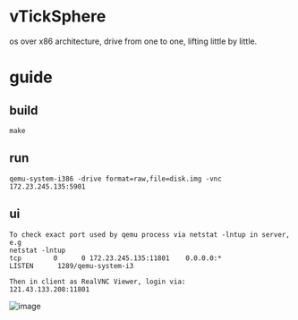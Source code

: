 # vTickSphere
os over x86 architecture, drive from one to one, lifting little by little.

# guide
## build
```
make
```

## run
```
qemu-system-i386 -drive format=raw,file=disk.img -vnc 172.23.245.135:5901

```

## ui
```
To check exact port used by qemu process via netstat -lntup in server,
e.g
netstat -lntup
tcp        0      0 172.23.245.135:11801    0.0.0.0:*               LISTEN      1289/qemu-system-i3

Then in client as RealVNC Viewer, login via:
121.43.133.208:11801

```

![image](https://github.com/upempty/stepback-os/assets/52414719/4eacd75b-ade7-425d-b572-bb357733e71c)


